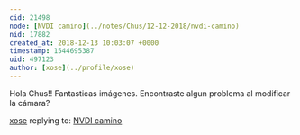 ```yaml
---
cid: 21498
node: [NVDI camino](../notes/Chus/12-12-2018/nvdi-camino)
nid: 17882
created_at: 2018-12-13 10:03:07 +0000
timestamp: 1544695387
uid: 497123
author: [xose](../profile/xose)
---
```


 Hola Chus!! Fantasticas imágenes. Encontraste algun problema al modificar la cámara? 

[xose](../profile/xose) replying to: [NVDI camino](../notes/Chus/12-12-2018/nvdi-camino)

